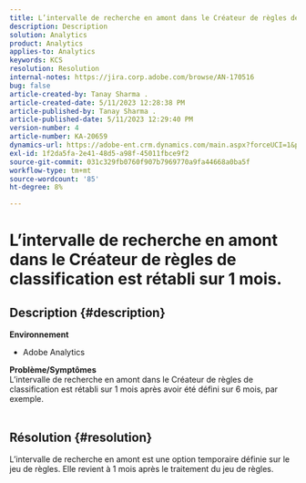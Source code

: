 ```yaml
---
title: L’intervalle de recherche en amont dans le Créateur de règles de classification est rétabli sur 1 mois.
description: Description
solution: Analytics
product: Analytics
applies-to: Analytics
keywords: KCS
resolution: Resolution
internal-notes: https://jira.corp.adobe.com/browse/AN-170516
bug: false
article-created-by: Tanay Sharma .
article-created-date: 5/11/2023 12:28:38 PM
article-published-by: Tanay Sharma .
article-published-date: 5/11/2023 12:29:40 PM
version-number: 4
article-number: KA-20659
dynamics-url: https://adobe-ent.crm.dynamics.com/main.aspx?forceUCI=1&pagetype=entityrecord&etn=knowledgearticle&id=37b76156-f7ef-ed11-8849-6045bd006079
exl-id: 1f2da5fa-2e41-48d5-a98f-45011fbce9f2
source-git-commit: 031c329fb0760f907b7969770a9fa44668a0ba5f
workflow-type: tm+mt
source-wordcount: '85'
ht-degree: 8%

---
```


# L’intervalle de recherche en amont dans le Créateur de règles de classification est rétabli sur 1 mois.

## Description {#description}

<b>Environnement</b>
- Adobe Analytics

<b>Problème/Symptômes</b><br>L’intervalle de recherche en amont dans le Créateur de règles de classification est rétabli sur 1 mois après avoir été défini sur 6 mois, par exemple.
<br> 

## Résolution {#resolution}


L’intervalle de recherche en amont est une option temporaire définie sur le jeu de règles. Elle revient à 1 mois après le traitement du jeu de règles.
